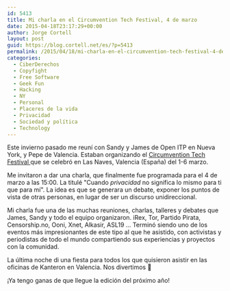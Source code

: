 ```yaml
---
id: 5413
title: Mi charla en el Circumvention Tech Festival, 4 de marzo
date: 2015-04-18T23:17:29+00:00
author: Jorge Cortell
layout: post
guid: https://blog.cortell.net/es/?p=5413
permalink: /2015/04/18/mi-charla-en-el-circumvention-tech-festival-4-de-marzo/
categories:
  - CiberDerechos
  - Copyfight
  - Free Software
  - Geek Fun
  - Hacking
  - NY
  - Personal
  - Placeres de la vida
  - Privacidad
  - Sociedad y polí­tica
  - Technology
---
```

Este invierno pasado me reuní con Sandy y James de Open ITP en Nueva York, y Pepe de Valencia. Estaban organizando el  <a title="https://www.circumventionfestival.es/" href="https://www.circumventionfestival.es/" target="_blank">Circumvention Tech Festival </a> que se celebró en Las Naves, Valencia (España) del 1-6 marzo.

Me invitaron a dar una charla, que finalmente fue programada para el 4 de marzo a las 15:00. La titulé "Cuando  _privacidad_ no significa lo mismo para ti que para mí". La idea es que se generara un debate, exponer los puntos de vista de otras personas, en lugar de ser un discurso unidireccional.

Mi charla fue una de las muchas reuniones, charlas, talleres y debates que James, Sandy y todo el equipo organizaron. iRex, Tor, Partido Pirata, Censorship.no, Ooni, Xnet, Alkasir, ASL19 ... Terminó siendo uno de los eventos más impresionantes de este tipo al que he asistido, con activistas y periodistas de todo el mundo compartiendo sus experiencias y proyectos con la comunidad.

La última noche di una fiesta para todos los que quisieron asistir en las oficinas de Kanteron en Valencia. Nos divertimos 🙂

¡Ya tengo ganas de que llegue la edición del próximo año!